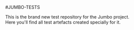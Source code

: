 #JUMBO-TESTS

This is the brand new test repository for the Jumbo project. <br>
Here you'll find all test artefacts created specially for it. 
